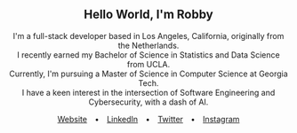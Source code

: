<div align="center">



  <h2>Hello World, I'm Robby</h2>
  <p>
    I'm a full-stack developer based in Los Angeles, California, originally from the Netherlands.<br>
    I recently earned my Bachelor of Science in Statistics and Data Science from UCLA.<br>
    Currently, I'm pursuing a Master of Science in Computer Science at Georgia Tech.<br>
    I have a keen interest in the intersection of Software Engineering and Cybersecurity, with a dash of AI.
  </p>


  <p>
    <a href="https:/robertlewis.dev" style="margin: 0 10px;">Website</a> • 
    <a href="https://www.linkedin.com/in/robbylew/" style="margin: 0 10px;">LinkedIn</a> • 
    <a href="https://twitter.com/roberthedev" style="margin: 0 10px;">Twitter</a> • 
    <a href="https://www.instagram.com/robbylew/" style="margin: 0 10px;">Instagram</a>
  </p>
</div>
